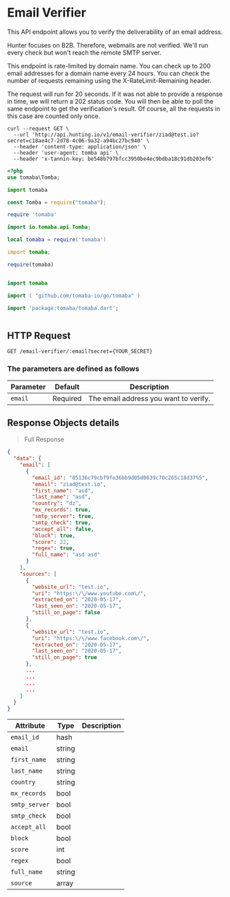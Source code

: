 # Email Verifier

This API endpoint allows you to verify the deliverability of an email address.

Hunter focuses on B2B. Therefore, webmails are not verified. We'll run every check but won't reach the remote SMTP server.

This endpoint is rate-limited by domain name. You can check up to 200 email addresses for a domain name every 24 hours. You can check the number of requests remaining using the X-RateLimit-Remaining header.

The request will run for 20 seconds. If it was not able to provide a response in time, we will return a 202 status code. You will then be able to poll the same endpoint to get the verification's result. Of course, all the requests in this case are counted only once.

```shell
curl --request GET \
  --url 'http://api.hunting.io/v1/email-verifier/ziad@test.io?secret=c18ae4c7-2d78-4c06-9a32-a94bc27bc940' \
  --header 'content-type: application/json' \
  --header 'user-agent: tomba api' \
  --header 'x-tannin-key: be548b797bfcc3950be4ec9bdba18c91db203ef6'
```

```php
<?php
use tomaba\Tomba;

```

```python
import tomaba

```

```javascript
const Tomba = require("tomaba");

```

```ruby
require 'tomaba'

```

```java
import io.tomaba.api.Tomba;

```

```lua
local tomaba = require('tomaba')

```

```d
import tomaba;

```

```r
require(tomaba)

```

```elixir

```

```swift
import tomaba

```

```go
import ( "github.com/tomaba-io/go/tomaba" )

```

```dart
import 'package:tomaba/tomaba.dart';

```

```powershell

```

## HTTP Request

`GET /email-verifier/:email?secret={YOUR_SECRET}`

### The parameters are defined as follows

| Parameter | Default  | Description                           |
| --------- | -------- | ------------------------------------- |
| `email`   | Required | The email address you want to verify. |

## Response  Objects details

> Full Response

```json
{
  "data": {
    "email": [
      {
        "email_id": "85136c79cbf9fe36bb9d05d0639c70c265c18d37%5",
        "email": "ziad@test.io",
        "first_name": "asd",
        "last_name": "asd",
        "country": "dz",
        "mx_records": true,
        "smtp_server": true,
        "smtp_check": true,
        "accept_all": false,
        "block": true,
        "score": 22,
        "regex": true,
        "full_name": "asd asd"
      }
    ],
    "sources": [
      {
        "website_url": "test.io",
        "uri": "https:\/\/www.youtube.com\/",
        "extracted_on": "2020-05-17",
        "last_seen_on": "2020-05-17",
        "still_on_page": false
      },
      {
        "website_url": "test.io",
        "uri": "https:\/\/www.facebook.com\/",
        "extracted_on": "2020-05-17",
        "last_seen_on": "2020-05-17",
        "still_on_page": true
      },
      ...
      ...
      ...
      ...
    ]
  }
}
```

| Attribute     | Type   | Description |
| ------------- | ------ | ----------- |
| `email_id`    | hash   |
| `email`       | string |
| `first_name`  | string |
| `last_name`   | string |
| `country`     | string |
| `mx_records`  | bool   |
| `smtp_server` | bool   |
| `smtp_check`  | bool   |
| `accept_all`  | bool   |
| `block`       | bool   |
| `score`       | int    |
| `regex`       | bool   |
| `full_name`   | string |
| `source`      | array  |
